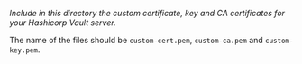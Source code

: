 *Include in this directory the custom certificate, key and CA certificates for your Hashicorp Vault server.*

The name of the files should be `custom-cert.pem`, `custom-ca.pem` and `custom-key.pem`.
